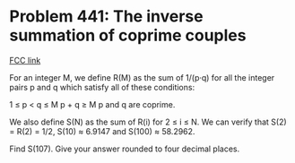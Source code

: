 # Problem 441: The inverse summation of coprime couples

[FCC link](https://www.freecodecamp.org/learn/coding-interview-prep/project-euler/problem-441-the-inverse-summation-of-coprime-couples)

For an integer M, we define R(M) as the sum of 1/(p·q) for all the integer pairs
p and q which satisfy all of these conditions:

1 ≤ p < q ≤ M p + q ≥ M p and q are coprime.

We also define S(N) as the sum of R(i) for 2 ≤ i ≤ N. We can verify that S(2) =
R(2) = 1/2, S(10) ≈ 6.9147 and S(100) ≈ 58.2962.

Find S(107). Give your answer rounded to four decimal places.
